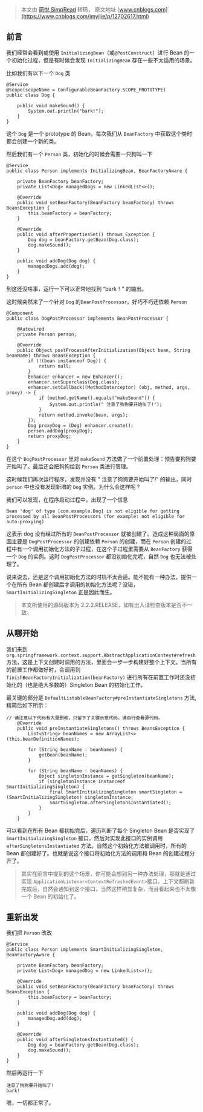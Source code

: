 > 本文由 [简悦 SimpRead](http://ksria.com/simpread/) 转码， 原文地址 [www.cnblogs.com](https://www.cnblogs.com/imyijie/p/12702617.html)

前言
--

我们经常会看到或使用 `InitializingBean`（或`@PostConstruct`）进行 Bean 的一个初始化过程，但是有时候会发现 `InitializingBean` 存在一些不太适用的场景。

比如我们有以下一个 `Dog` 类

```
@Service
@Scope(scopeName = ConfigurableBeanFactory.SCOPE_PROTOTYPE)
public class Dog {

    public void makeSound() {
        System.out.println("bark!");
    }
}
```

这个 `Dog` 是一个 prototype 的 Bean，每次我们从 `BeanFactory` 中获取这个类时都会创建一个新的类。

然后我们有一个 `Person` 类，初始化的时候会需要一只狗叫一下

```
@Service
public class Person implements InitializingBean, BeanFactoryAware {

    private BeanFactory beanFactory;
    private List<Dog> managedDogs = new LinkedList<>();

    @Override
    public void setBeanFactory(BeanFactory beanFactory) throws BeansException {
        this.beanFactory = beanFactory;
    }

    @Override
    public void afterPropertiesSet() throws Exception {
        Dog dog = beanFactory.getBean(Dog.class);
        dog.makeSound();
    }

    public void addDog(Dog dog) {
        managedDogs.add(dog);
    }
}
```

到这还没啥事，运行一下可以正常地找到 “bark！” 的输出。

这时候突然来了一个针对 `Dog` 的`BeanPostProcessor`，好巧不巧还依赖 `Person`

```
@Component
public class DogPostProcessor implements BeanPostProcessor {

    @Autowired
    private Person person;

    @Override
    public Object postProcessAfterInitialization(Object bean, String beanName) throws BeansException {
        if (!(bean instanceof Dog)) {
            return null;
        }
        Enhancer enhancer = new Enhancer();
        enhancer.setSuperclass(Dog.class);
        enhancer.setCallback((MethodInterceptor) (obj, method, args, proxy) -> {
            if (method.getName().equals("makeSound")) {
                System.out.println(" 注意了狗狗要开始叫了!");
            }
            return method.invoke(bean, args);
        });
        Dog proxyDog = (Dog) enhancer.create();
        person.addDog(proxyDog);
        return proxyDog;
    }
}
```

在这个 `DogPostProcessor` 里对 `makeSound` 方法做了一个前置处理：预告要狗狗要开始叫了。最后还会把狗狗给到 `Person` 类进行管理。

这时候我们再次运行程序，发现并没有 " 注意了狗狗要开始叫了!" 的输出，同时 `person` 中也没有发现新增的 `Dog` 实例。为什么会这样呢？

我们可以发现，在程序启动过程中，出现了一个信息

```
Bean 'dog' of type [com.example.Dog] is not eligible for getting processed by all BeanPostProcessors (for example: not eligible for auto-proxying)
```

这表示 dog 没有经过所有的 `BeanPostProcessor` 就被创建了。造成这种局面的原因主要是 `DogPostProcessor` 的创建依赖 `Person` 的创建，而在 `Person` 创建的过程中有一个调用初始化方法的子过程，在这个子过程里需要从 `BeanFactory` 获得一个 `Dog` 的实例。这时 `DogPostProcessor` 都没初始化完呢，自然 `Dog` 也无法被处理了。

说来说去，还是这个调用初始化方法的时机不太合适。能不能有一种办法，提供一个在所有 Bean 都创建后才调用的初始化方法呢？没错，`SmartInitializingSingleton` 正是因此而生。

> 本文所使用的源码版本为 2.2.2.RELEASE，如有出入请检查版本是否不一致。

从哪开始
----

我们来到 `org.springframework.context.support.AbstractApplicationContext#refresh` 方法，这是上下文创建时调用的方法，里面会一步一步构建好整个上下文。当所有的前置工作都做好时，会调用到 `finishBeanFactoryInitialization(beanFactory)` 进行所有在前置工作时还没初始化的（也是绝大多数的）Singleton Bean 的初始化工作。

最关键的部分是 `DefaultListableBeanFactory#preInstantiateSingletons` 方法, 精简后如下所示：

```
// 请注意以下代码有大量删改，只留下了关键示意代码，请自行查看源代码。
	@Override
	public void preInstantiateSingletons() throws BeansException {
		List<String> beanNames = new ArrayList<>(this.beanDefinitionNames);

		for (String beanName : beanNames) {
			getBean(beanName);
		}

		for (String beanName : beanNames) {
			Object singletonInstance = getSingleton(beanName);
			if (singletonInstance instanceof SmartInitializingSingleton) {
				final SmartInitializingSingleton smartSingleton = (SmartInitializingSingleton) singletonInstance;
				smartSingleton.afterSingletonsInstantiated();
			}
		}
	}
```

可以看到在所有 Bean 都初始完后，遍历判断了每个 Singleton Bean 是否实现了 `SmartInitializingSingleton` 接口，然后对实现此接口的实例调用 `afterSingletonsInstantiated` 方法。自然这个初始化方法被调用时，所有的 Bean 都创建好了。也就是说这个接口将初始化方法的调用和 Bean 的创建过程分开了。

> 其实在前言中提到的这个场景，你可能会想到另一种办法处理，那就是通过实现 `ApplicationListener<ContextRefreshedEvent>`接口。上下文都刷新完成后，自然会通知到这个接口，当然这样稍显复杂，而且看起来也不太像一个 Bean 的初始化了。

重新出发
----

我们把 `Person` 改改

```
@Service
public class Person implements SmartInitializingSingleton, BeanFactoryAware {

    private BeanFactory beanFactory;
    private List<Dog> managedDog = new LinkedList<>();

    @Override
    public void setBeanFactory(BeanFactory beanFactory) throws BeansException {
        this.beanFactory = beanFactory;
    }

    public void addDog(Dog dog) {
        managedDog.add(dog);
    }

    @Override
    public void afterSingletonsInstantiated() {
        Dog dog = beanFactory.getBean(Dog.class);
        dog.makeSound();
    }
}
```

然后再运行一下

```
注意了狗狗要开始叫了!
bark!
```

嗯，一切都正常了。